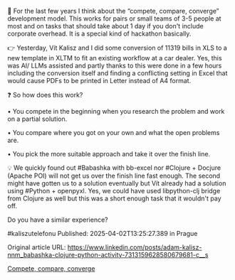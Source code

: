 🤔 For the last few years I think about the “compete, compare, converge” development model. This works for pairs or small teams of 3-5 people at most and on tasks that should take about 1 day if you don't include corporate overhead. It is a special kind of hackathon basically.


👉 Yesterday, Vít Kalisz and I did some conversion of 11319 bills in XLS to a new template in XLTM to fit an existing workflow at a car dealer. Yes, this was AI/ LLMs assisted and partly thanks to this were done in a few hours including the conversion itself and finding a conflicting setting in Excel that would cause PDFs to be printed in Letter instead of A4 format.


❓ So how does this work?


• You compete in the beginning when you research the problem and work on a partial solution.

• You compare where you got on your own and what the open problems are.

• You pick the more suitable approach and take it over the finish line.


💡 We quickly found out #Babashka with bb-excel nor #Clojure + Docjure (Apache POI) will not get us over the finish line fast enough. The second might have gotten us to a solution eventually but Vít already had a solution using #Python + openpyxl. Yes, we could have used libpython-clj bridge from Clojure as well but this was a short enough task that it wouldn't pay off.


Do you have a similar experience?


#kaliszutelefonu
Published: 2025-04-02T13:25:27.389 in Prague

Original article URL: https://www.linkedin.com/posts/adam-kalisz-nnm_babashka-clojure-python-activity-7313159628580679681-c__s

[Compete, compare, converge](./media/compete-compare-converge.png)